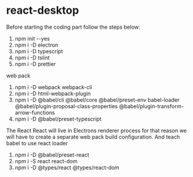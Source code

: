 # react-desktop

Before starting the coding part follow the steps below:


1. npm init --yes
2. npm i -D electron
3. npm i -D typescript
4. npm i -D tslint
5. npm i -D prettier

web pack
1. npm i -D webpack webpack-cli
2. npm i -D html-webpack-plugin
3. npm i -D @babel/cli @babel/core @babel/preset-env babel-loader @babel/plugin-proposal-class-properties @babel/plugin-transform-arrow-functions
4. npm i -D @babel/preset-typescript

The React
React will live in Electrons renderer process for that reason we will have to create a separate web pack build configuration. And teach babel to use react loader

1. npm i -D @babel/preset-react
2. npm i -S react react-dom
3. npm i -D @types/react @types/react-dom
